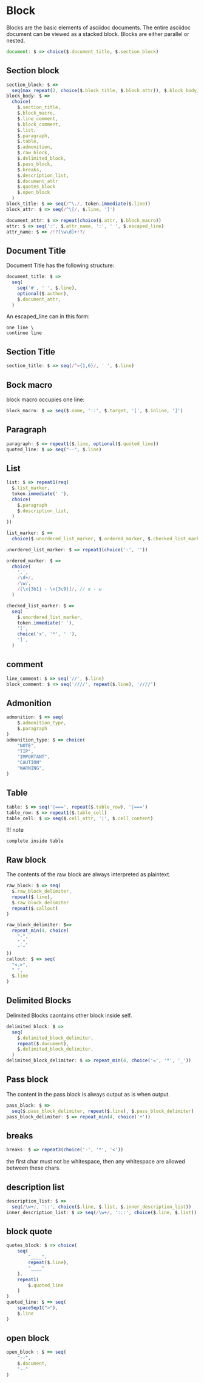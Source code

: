 # Block

Blocks are the basic elements of asciidoc documents. The entire asciidoc document can be viewed as a stacked block.
Blocks are either parallel or nested.

```js
document: $ => choice($.document_title, $.section_block)
```

## Section block

```js
section_block: $ =>
  seq(max_repeat(2, choice($.block_title, $.block_attr)), $.block_body)
block_body: $ =>
  choice(
    $.section_title,
    $.block_macro,
    $.line_comment,
    $.block_comment,
    $.list,
    $.paragraph,
    $.table,
    $.admonition,
    $.raw_block,
    $.delimited_block,
    $.pass_block,
    $.breaks,
    $.description_list,
    $.document_attr
    $.quotes_block
    $.open_block
  )
block_title: $ => seq(/^\./, token.immediate($.line))
block_attr: $ => seq(/^\[/, $.line, ']')

document_attr: $ => repeat(choice($.attr, $.block_macro))
attr: $ => seq(':', $.attr_name, ':', ' ', $.escaped_line)
attr_name: $ => /!?[\w\d]+!?/
```

## Document Title

Document Title has the following structure:

```js
document_title: $ =>
  seq(
    seq('#', ' ', $.line),
    optional($.author),
    $.document_attr,
  )
```

An escaped_line can in this form:

```
one line \
continue line
```

## Section Title

```js
section_title: $ => seq(/^={1,6}/, ' ', $.line)
```

## Bock macro

block macro occupies one line:

```js
block_macro: $ => seq($.name, '::', $.target, '[', $.inline, ']')
```

## Paragraph

```js
paragraph: $ => repeat1($.line, optional($.quoted_line))
quoted_line: $ => seq("--", $.line)
```

## List

```js
list: $ => repeat1(req(
  $.list_marker,
  token.immediate(' '),
  choice(
    $.paragraph
    $.description_list,
  )
))

list_marker: $ =>
  choice($.unordered_list_marker, $.ordered_marker, $.checked_list_marker)

unordered_list_marker: $ => repeat1(choice('-', ''))

ordered_marker: $ =>
  choice(
    '.',
    /\d+/,
    /\w/,
    /[\x{3b1} - \x{3c9}]/, // α - ω
  )

checked_list_marker: $ =>
  seq(
    $.unordered_list_marker,
    token.immediate(' '),
    '[',
    choice('x', '*', ' '),
    ']',
  )
```

## comment

```js
line_comment: $ => seq('//', $.line)
block_comment: $ => seq('////', repeat($.line), '////')
```

## Admonition

```js
admonition: $ => seq(
    $.admonition_type,
    $.paragraph
)
admonition_type: $ => choice(
    "NOTE",
    "TIP",
    "IMPORTANT",
    "CAUTION"
    "WARNING",
)
```

## Table

```js
table: $ => seq('|===', repeat($.table_row), '|===')
table_row: $ => repeat1($.table_cell)
table_cell: $ => seq($.cell_attr, '|', $.cell_content)
```

!!! note

    complete inside table

## Raw block

The contents of the raw block are always interpreted as plaintext.

```js
raw_block: $ => seq(
  $.raw_block_delimiter,
  repeat($.line),
  $.raw_block_delimiter
  repeat($.callout)
)

raw_block_delimiter: $=>
  repeat_min(4, choice(
    "-",
    ".",
    "`"
))
callout: $ => seq(
  "<.>",
  " ",
  $.line
)
```

## Delimited Blocks

Delimited Blocks caontains other block inside self.

```js
delimited_block: $ =>
  seq(
    $.delimited_block_delimiter,
    repeat($.document),
    $.delimited_block_delimiter,
  )
delimited_block_delimiter: $ => repeat_min(4, choice('=', '*', '_'))
```

## Pass block

The content in the pass block is always output as is when output.

```js
pass_block: $ =>
  seq($.pass_block_delimiter, repeat($.line), $.pass_block_delimiter)
pass_block_delimiter: $ => repeat_min(4, choice('+'))
```

## breaks

```js
breaks: $ => repeat3(choice('-', '*', '<'))
```

the first char must not be whitespace, then any whitespace are allowed between these chars.

## description list

```js
description_list: $ =>
  seq(/\w+/, '::', choice($.line, $.list, $.inner_description_list))
inner_description_list: $ => seq(/\w+/, ':::', choice($.line, $.list))
```

## block quote

```js
quotes_block: $ => choice(
    seq(
        "____",
        repeat($.line),
        "____"
    ),
    repeat1(
        $.quoted_line
    )
)
quoted_line: $ => seq(
    spaceSep1(">"),
    $.line
)
```

## open block

```js
open_block : $ => seq(
    "--",
    $.document,
    "--"
)
```

